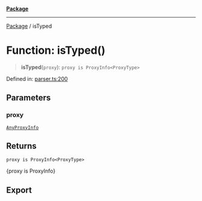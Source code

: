 [**Package**](../README.md)

***

[Package](../globals.md) / isTyped

# Function: isTyped()

> **isTyped**(`proxy`): `proxy is ProxyInfo<ProxyType>`

Defined in: [parser.ts:200](https://github.com/AlexXanderGrib/proxy-master/blob/ca5aa337e3a3c6ac87453a9ce0f2477b801f4bc9/src/parser.ts#L200)

## Parameters

### proxy

[`AnyProxyInfo`](../type-aliases/AnyProxyInfo.md)

## Returns

`proxy is ProxyInfo<ProxyType>`

{proxy is ProxyInfo}

## Export
